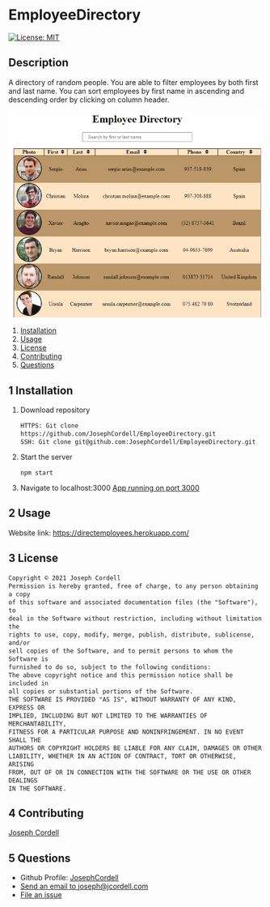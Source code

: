# EmployeeDirectory

[![License: MIT](https://img.shields.io/badge/License-MIT-yellow.svg)](https://opensource.org/licenses/MIT)

## Description
A directory of random people. You are able to filter employees by both first and last name. You can sort employees by first name in ascending and descending order by clicking on column header. 

![Webpage](./assets/images/EmployeeDirectory.png)

1. [Installation](#1-installation)
2. [Usage](#2-usage)
3. [License](#3-license)
4. [Contributing](#4-contributing)
6. [Questions](#5-questions)

## 1 Installation
1. Download repository
	```
	HTTPS: Git clone https://github.com/JosephCordell/EmployeeDirectory.git
    SSH: Git clone git@github.com:JosephCordell/EmployeeDirectory.git
	```

5. Start the server
    ```
    npm start
    ```

6. Navigate to localhost:3000
    [App running on port 3000](http://localhost:3000)


## 2 Usage

Website link: https://directemployees.herokuapp.com/

## 3 License
    Copyright © 2021 Joseph Cordell
    Permission is hereby granted, free of charge, to any person obtaining a copy
    of this software and associated documentation files (the "Software"), to 
    deal in the Software without restriction, including without limitation the 
    rights to use, copy, modify, merge, publish, distribute, sublicense, and/or
    sell copies of the Software, and to permit persons to whom the Software is
    furnished to do so, subject to the following conditions:
    The above copyright notice and this permission notice shall be included in
    all copies or substantial portions of the Software.
    THE SOFTWARE IS PROVIDED "AS IS", WITHOUT WARRANTY OF ANY KIND, EXPRESS OR
    IMPLIED, INCLUDING BUT NOT LIMITED TO THE WARRANTIES OF MERCHANTABILITY,
    FITNESS FOR A PARTICULAR PURPOSE AND NONINFRINGEMENT. IN NO EVENT SHALL THE
    AUTHORS OR COPYRIGHT HOLDERS BE LIABLE FOR ANY CLAIM, DAMAGES OR OTHER
    LIABILITY, WHETHER IN AN ACTION OF CONTRACT, TORT OR OTHERWISE, ARISING
    FROM, OUT OF OR IN CONNECTION WITH THE SOFTWARE OR THE USE OR OTHER DEALINGS
    IN THE SOFTWARE.

## 4 Contributing
[Joseph Cordell](github.com/josephcordell)

## 5 Questions 
- Github Profile: [JosephCordell](github.com/josephcordell)
- [Send an email to joseph@jcordell.com](mailto:joseph@jcordell.com)
- [File an issue](github.com/josephcordell/EmployeeDirectory/issues)
